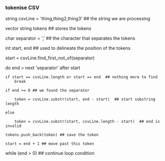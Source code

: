 ### tokenise CSV

string csvLine = 'thing,thing2,thing3'  ## the string we are processing

vector string tokens    ## stores the tokens

char separator = ','    ## the character that separates the tokens

int start, end  ## used to delineate the position of the tokens

start = csvLine.find_first_not_of(separator)

do
    end = next 'separator' after start

    if start == csvLine.length or start == end  ## nothing more to find
        break
    
    if end >= 0 ## we found the separator

        token = csvLine.substr(start, end - start)  ## start substring length

    else

        token = csvLine.substr(start, csvLine.length - start)  ## end is invalid

    tokens.push_back(token) ## save the token

    start = end + 1 ## move past this token


while (end > 0)  ## continue loop condition




